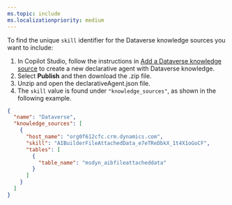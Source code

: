 ```yaml
---
ms.topic: include
ms.localizationpriority: medium
---
```


<!-- markdownlint-disable MD041 -->

To find the unique `skill` identifier for the Dataverse knowledge sources you want to include:

1. In Copilot Studio, follow the instructions in [Add a Dataverse knowledge source](https://learn.microsoft.com/microsoft-copilot-studio/knowledge-add-dataverse) to create a new declarative agent with Dataverse knowledge.
1. Select **Publish** and then download the .zip file.
1. Unzip and open the declarativeAgent.json file.
1. The `skill` value is found under `"knowledge_sources"`, as shown in the following example.

```json
{
  "name": "Dataverse",
  "knowledge_sources": [
    {
      "host_name": "org0f612cfc.crm.dynamics.com",
      "skill": "AIBuilderFileAttachedData_e7eTReDbkX_1t4X1oGoCF",
      "tables": [
        {
          "table_name": "msdyn_aibfileattacheddata"
        }
      ]
    }
  ]
}
```

